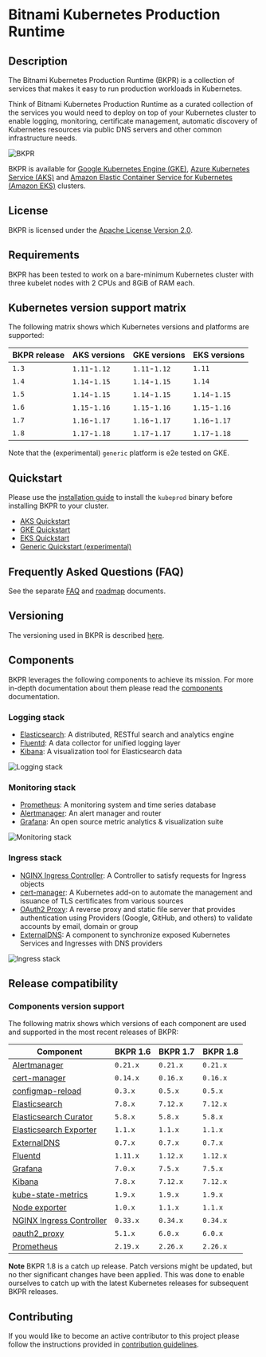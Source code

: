 # Bitnami Kubernetes Production Runtime

## Description

The Bitnami Kubernetes Production Runtime (BKPR) is a collection of services that makes it easy to run production workloads in Kubernetes.

Think of Bitnami Kubernetes Production Runtime as a curated collection of the services you would need to deploy on top of your Kubernetes cluster to enable logging, monitoring, certificate management, automatic discovery of Kubernetes resources via public DNS servers and other common infrastructure needs.

![BKPR](images/BKPR.png)

BKPR is available for [Google Kubernetes Engine (GKE)](https://cloud.google.com/kubernetes-engine), [Azure Kubernetes Service (AKS)](https://azure.microsoft.com/en-in/services/kubernetes-service/) and [Amazon Elastic Container Service for Kubernetes (Amazon EKS)](https://aws.amazon.com/eks/) clusters.

## License

BKPR is licensed under the [Apache License Version 2.0](LICENSE).

## Requirements

BKPR has been tested to work on a bare-minimum Kubernetes cluster with three kubelet nodes with 2 CPUs and 8GiB of RAM each.

## Kubernetes version support matrix

The following matrix shows which Kubernetes versions and platforms are supported:

| BKPR release |  AKS versions |  GKE versions |  EKS versions |
|--------------|---------------|---------------|---------------|
| `1.3`        | `1.11`-`1.12` | `1.11`-`1.12` | `1.11`        |
| `1.4`        | `1.14`-`1.15` | `1.14`-`1.15` | `1.14`        |
| `1.5`        | `1.14`-`1.15` | `1.14`-`1.15` | `1.14`-`1.15` |
| `1.6`        | `1.15`-`1.16` | `1.15`-`1.16` | `1.15`-`1.16` |
| `1.7`        | `1.16`-`1.17` | `1.16`-`1.17` | `1.16`-`1.17` |
| `1.8`        | `1.17`-`1.18` | `1.17`-`1.17` | `1.17`-`1.18` |

Note that the (experimental) `generic` platform is e2e tested on GKE.

## Quickstart

Please use the [installation guide](docs/install.md) to install the `kubeprod` binary before installing BKPR to your cluster.

* [AKS Quickstart](docs/quickstart-aks.md)
* [GKE Quickstart](docs/quickstart-gke.md)
* [EKS Quickstart](docs/quickstart-eks.md)
* [Generic Quickstart (experimental)](docs/quickstart-generic.md)

## Frequently Asked Questions (FAQ)

See the separate [FAQ](docs/FAQ.md) and [roadmap](docs/roadmap.md) documents.

## Versioning

The versioning used in BKPR is described [here](docs/versioning.md).

## Components

BKPR leverages the following components to achieve its mission. For more in-depth documentation about them please read the [components](docs/components.md) documentation.

### Logging stack

* [Elasticsearch](docs/components.md#elasticsearch): A distributed, RESTful search and analytics engine
* [Fluentd](docs/components.md#fluentd): A data collector for unified logging layer
* [Kibana](docs/components.md#kibana): A visualization tool for Elasticsearch data

![Logging stack](docs/images/logging-stack.png)

### Monitoring stack

* [Prometheus](docs/components.md#prometheus): A monitoring system and time series database
* [Alertmanager](docs/components.md#alertmanager): An alert manager and router
* [Grafana](docs/components.md#grafana): An open source metric analytics & visualization suite

![Monitoring stack](docs/images/monitoring-stack.png)

### Ingress stack

* [NGINX Ingress Controller](docs/components.md#nginx-ingress-controller): A Controller to satisfy requests for Ingress objects
* [cert-manager](docs/components.md#cert-manager): A Kubernetes add-on to automate the management and issuance of TLS certificates from various sources
* [OAuth2 Proxy](docs/components.md#oauth2-proxy): A reverse proxy and static file server that provides authentication using Providers (Google, GitHub, and others) to validate accounts by email, domain or group
* [ExternalDNS](docs/components.md#externaldns): A component to synchronize exposed Kubernetes Services and Ingresses with DNS providers

![Ingress stack](docs/images/ingress-stack.png)

## Release compatibility

### Components version support

The following matrix shows which versions of each component are used and supported in the most recent releases of BKPR:

|                                              Component                                               | BKPR 1.6 | BKPR 1.7 | BKPR 1.8 |
|------------------------------------------------------------------------------------------------------|----------|----------|----------|
| [Alertmanager](https://prometheus.io/docs/alerting/alertmanager/)                                    | `0.21.x` | `0.21.x` | `0.21.x` |
| [cert-manager](https://cert-manager.io/docs/)                                                        | `0.14.x` | `0.16.x` | `0.16.x` |
| [configmap-reload](https://github.com/bitnami/configmap-reload)                                      | `0.3.x`  | `0.5.x`  | `0.5.x`  |
| [Elasticsearch](https://www.elastic.co/products/elasticsearch)                                       | `7.8.x`  | `7.12.x` | `7.12.x` |
| [Elasticsearch Curator](https://www.elastic.co/guide/en/elasticsearch/client/curator/5.8/about.html) | `5.8.x`  | `5.8.x`  | `5.8.x`  |
| [Elasticsearch Exporter](https://github.com/justwatchcom/elasticsearch_exporter)                     | `1.1.x`  | `1.1.x`  | `1.1.x`  |
| [ExternalDNS](https://github.com/kubernetes-sigs/external-dns)                                       | `0.7.x`  | `0.7.x`  | `0.7.x`  |
| [Fluentd](https://www.fluentd.org/)                                                                  | `1.11.x` | `1.12.x` | `1.12.x` |
| [Grafana](https://grafana.com/)                                                                      | `7.0.x`  | `7.5.x`  | `7.5.x`  |
| [Kibana](https://www.elastic.co/products/kibana)                                                     | `7.8.x`  | `7.12.x` | `7.12.x` |
| [kube-state-metrics](https://github.com/kubernetes/kube-state-metrics)                               | `1.9.x`  | `1.9.x`  | `1.9.x`  |
| [Node exporter](https://github.com/prometheus/node_exporter)                                         | `1.0.x`  | `1.1.x`  | `1.1.x`  |
| [NGINX Ingress Controller](https://github.com/kubernetes/ingress-nginx)                              | `0.33.x` | `0.34.x` | `0.34.x` |
| [oauth2_proxy](https://github.com/pusher/oauth2_proxy)                                               | `5.1.x`  | `6.0.x`  | `6.0.x`  |
| [Prometheus](https://prometheus.io/)                                                                 | `2.19.x` | `2.26.x` | `2.26.x` |


**Note** BKPR 1.8 is a catch up release. Patch versions might be updated, but no ther significant changes have been
applied. This was done to enable ourselves to catch up with the latest Kubernetes releases for subsequent BKPR releases.

## Contributing

If you would like to become an active contributor to this project please follow the instructions provided in [contribution guidelines](CONTRIBUTING.md).


